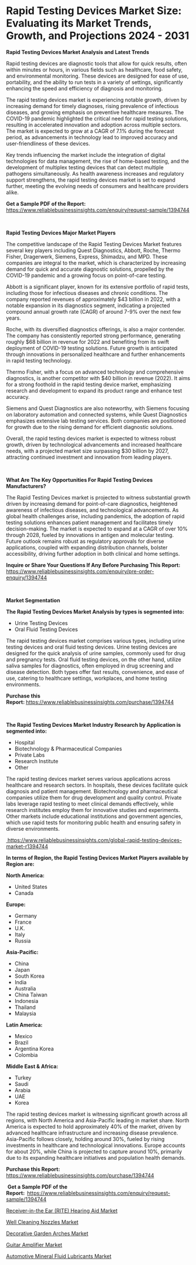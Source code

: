 <p><h1>Rapid Testing Devices Market Size: Evaluating its Market Trends, Growth, and Projections 2024 - 2031</h1></p><p><strong>Rapid Testing Devices Market Analysis and Latest Trends</strong></p>
<p><p>Rapid testing devices are diagnostic tools that allow for quick results, often within minutes or hours, in various fields such as healthcare, food safety, and environmental monitoring. These devices are designed for ease of use, portability, and the ability to run tests in a variety of settings, significantly enhancing the speed and efficiency of diagnosis and monitoring.</p><p>The rapid testing devices market is experiencing notable growth, driven by increasing demand for timely diagnoses, rising prevalence of infectious diseases, and growing emphasis on preventive healthcare measures. The COVID-19 pandemic highlighted the critical need for rapid testing solutions, resulting in accelerated innovation and adoption across multiple sectors. The market is expected to grow at a CAGR of 7.1% during the forecast period, as advancements in technology lead to improved accuracy and user-friendliness of these devices.</p><p>Key trends influencing the market include the integration of digital technologies for data management, the rise of home-based testing, and the development of multiplex testing devices that can detect multiple pathogens simultaneously. As health awareness increases and regulatory support strengthens, the rapid testing devices market is set to expand further, meeting the evolving needs of consumers and healthcare providers alike.</p></p>
<p><strong>Get a Sample PDF of the Report:&nbsp;</strong> <a href="https://www.reliablebusinessinsights.com/enquiry/request-sample/1394744?utm_campaign=84&utm_medium=2&utm_source=Github&utm_content=ia&utm_term=05122024&utm_id=rapid-testing-devices">https://www.reliablebusinessinsights.com/enquiry/request-sample/1394744</a></p>
<p>&nbsp;</p>
<p><strong>Rapid Testing Devices Major Market Players</strong></p>
<p><p>The competitive landscape of the Rapid Testing Devices Market features several key players including Quest Diagnostics, Abbott, Roche, Thermo Fisher, Dragerwerk, Siemens, Express, Shimadzu, and MPD. These companies are integral to the market, which is characterized by increasing demand for quick and accurate diagnostic solutions, propelled by the COVID-19 pandemic and a growing focus on point-of-care testing.</p><p>Abbott is a significant player, known for its extensive portfolio of rapid tests, including those for infectious diseases and chronic conditions. The company reported revenues of approximately $43 billion in 2022, with a notable expansion in its diagnostics segment, indicating a projected compound annual growth rate (CAGR) of around 7-9% over the next few years.</p><p>Roche, with its diversified diagnostics offerings, is also a major contender. The company has consistently reported strong performance, generating roughly $68 billion in revenue for 2022 and benefiting from its swift deployment of COVID-19 testing solutions. Future growth is anticipated through innovations in personalized healthcare and further enhancements in rapid testing technology.</p><p>Thermo Fisher, with a focus on advanced technology and comprehensive diagnostics, is another competitor with $40 billion in revenue (2022). It aims for a strong foothold in the rapid testing device market, emphasizing research and development to expand its product range and enhance test accuracy.</p><p>Siemens and Quest Diagnostics are also noteworthy, with Siemens focusing on laboratory automation and connected systems, while Quest Diagnostics emphasizes extensive lab testing services. Both companies are positioned for growth due to the rising demand for efficient diagnostic solutions.</p><p>Overall, the rapid testing devices market is expected to witness robust growth, driven by technological advancements and increased healthcare needs, with a projected market size surpassing $30 billion by 2027, attracting continued investment and innovation from leading players.</p></p>
<p>&nbsp;</p>
<p><strong>What Are The Key Opportunities For Rapid Testing Devices Manufacturers?</strong></p>
<p><p>The Rapid Testing Devices market is projected to witness substantial growth driven by increasing demand for point-of-care diagnostics, heightened awareness of infectious diseases, and technological advancements. As global health challenges arise, including pandemics, the adoption of rapid testing solutions enhances patient management and facilitates timely decision-making. The market is expected to expand at a CAGR of over 10% through 2028, fueled by innovations in antigen and molecular testing. Future outlook remains robust as regulatory approvals for diverse applications, coupled with expanding distribution channels, bolster accessibility, driving further adoption in both clinical and home settings.</p></p>
<p><strong>Inquire or Share Your Questions If Any Before Purchasing This Report:</strong> <a href="https://www.reliablebusinessinsights.com/enquiry/pre-order-enquiry/1394744?utm_campaign=84&utm_medium=2&utm_source=Github&utm_content=ia&utm_term=05122024&utm_id=rapid-testing-devices">https://www.reliablebusinessinsights.com/enquiry/pre-order-enquiry/1394744</a></p>
<p>&nbsp;</p>
<p><strong>Market Segmentation</strong></p>
<p><strong>The Rapid Testing Devices Market Analysis by types is segmented into:</strong></p>
<p><ul><li>Urine Testing Devices</li><li>Oral Fluid Testing Devices</li></ul></p>
<p><p>The rapid testing devices market comprises various types, including urine testing devices and oral fluid testing devices. Urine testing devices are designed for the quick analysis of urine samples, commonly used for drug and pregnancy tests. Oral fluid testing devices, on the other hand, utilize saliva samples for diagnostics, often employed in drug screening and disease detection. Both types offer fast results, convenience, and ease of use, catering to healthcare settings, workplaces, and home testing environments.</p></p>
<p><strong>Purchase this Report:&nbsp;</strong><a href="https://www.reliablebusinessinsights.com/purchase/1394744?utm_campaign=84&utm_medium=2&utm_source=Github&utm_content=ia&utm_term=05122024&utm_id=rapid-testing-devices">https://www.reliablebusinessinsights.com/purchase/1394744</a></p>
<p>&nbsp;</p>
<p><strong>The Rapid Testing Devices Market Industry Research by Application is segmented into:</strong></p>
<p><ul><li>Hospital</li><li>Biotechnology & Pharmaceutical Companies</li><li>Private Labs</li><li>Research Institute</li><li>Other</li></ul></p>
<p><p>The rapid testing devices market serves various applications across healthcare and research sectors. In hospitals, these devices facilitate quick diagnosis and patient management. Biotechnology and pharmaceutical companies utilize them for drug development and quality control. Private labs leverage rapid testing to meet clinical demands effectively, while research institutes employ them for innovative studies and experiments. Other markets include educational institutions and government agencies, which use rapid tests for monitoring public health and ensuring safety in diverse environments.</p></p>
<p><a href="https://www.reliablebusinessinsights.com/global-rapid-testing-devices-market-r1394744?utm_campaign=84&utm_medium=2&utm_source=Github&utm_content=ia&utm_term=05122024&utm_id=rapid-testing-devices">&nbsp;https://www.reliablebusinessinsights.com/global-rapid-testing-devices-market-r1394744</a></p>
<p><strong>In terms of Region, the Rapid Testing Devices Market Players available by Region are:</strong></p>
<p>
    <p> <strong> North America: </strong>
        <ul>
            <li>United States</li>
            <li>Canada</li>
        </ul>
        </p> 
    <p> <strong> Europe: </strong>
        <ul>
            <li>Germany</li>
            <li>France</li>
            <li>U.K.</li>
            <li>Italy</li>
            <li>Russia</li>
        </ul>
        </p> 
    <p> <strong> Asia-Pacific: </strong>
        <ul>
            <li>China</li>
            <li>Japan</li>
            <li>South Korea</li>
            <li>India</li>
            <li>Australia</li>
            <li>China Taiwan</li>
            <li>Indonesia</li>
            <li>Thailand</li>
            <li>Malaysia</li>
        </ul>
        </p> 
    <p> <strong> Latin America: </strong>
        <ul>
            <li>Mexico</li>
            <li>Brazil</li>
            <li>Argentina Korea</li>
            <li>Colombia</li>
        </ul>
        </p> 
    <p> <strong> Middle East & Africa: </strong>
        <ul>
            <li>Turkey</li>
            <li>Saudi</li>
            <li>Arabia</li>
            <li>UAE</li>
            <li>Korea</li>
        </ul>
    </p>
    </p>
<p><p>The rapid testing devices market is witnessing significant growth across all regions, with North America and Asia-Pacific leading in market share. North America is expected to hold approximately 40% of the market, driven by advanced healthcare infrastructure and increasing disease prevalence. Asia-Pacific follows closely, holding around 30%, fueled by rising investments in healthcare and technological innovations. Europe accounts for about 20%, while China is projected to capture around 10%, primarily due to its expanding healthcare initiatives and population health demands.</p></p>
<p><strong>Purchase this Report: </strong><a href="https://www.reliablebusinessinsights.com/purchase/1394744?utm_campaign=84&utm_medium=2&utm_source=Github&utm_content=ia&utm_term=05122024&utm_id=rapid-testing-devices">https://www.reliablebusinessinsights.com/purchase/1394744</a></p>
<p>&nbsp;<strong>Get a Sample PDF of the Report:&nbsp;&nbsp;</strong><a href="https://www.reliablebusinessinsights.com/enquiry/request-sample/1394744?utm_campaign=84&utm_medium=2&utm_source=Github&utm_content=ia&utm_term=05122024&utm_id=rapid-testing-devices">https://www.reliablebusinessinsights.com/enquiry/request-sample/1394744</a></p>
<p><strong></strong></p>
<p><p><a href="https://github.com/AngelaWalsh696/Market-Research-Report-List-1/blob/main/receiver-in-the-ear-rite-hearing-aid-market.md?utm_campaign=84&utm_medium=2&utm_source=Github&utm_content=ia&utm_term=05122024&utm_id=rapid-testing-devices">Receiver-in-the Ear (RITE) Hearing Aid Market</a></p><p><a href="https://issuu.com/reportprime-2/docs/well-cleaning-nozzles-market-size-2030.pptx?utm_campaign=84&utm_medium=2&utm_source=Github&utm_content=ia&utm_term=05122024&utm_id=rapid-testing-devices">Well Cleaning Nozzles Market</a></p><p><a href="https://issuu.com/reportprime-2/docs/decorative-garden-arches-market-size-2030.pptx?utm_campaign=84&utm_medium=2&utm_source=Github&utm_content=ia&utm_term=05122024&utm_id=rapid-testing-devices">Decorative Garden Arches Market</a></p><p><a href="https://www.linkedin.com/pulse/guitar-amplifier-market-revolution-size-share-emerging-trends-58ice?utm_campaign=84&utm_medium=2&utm_source=Github&utm_content=ia&utm_term=05122024&utm_id=rapid-testing-devices">Guitar Amplifier Market</a></p><p><a href="https://github.com/jontyhinseyxe/Market-Research-Report-List-1/blob/main/automotive-mineral-fluid-lubricants-market.md?utm_campaign=84&utm_medium=2&utm_source=Github&utm_content=ia&utm_term=05122024&utm_id=rapid-testing-devices">Automotive Mineral Fluid Lubricants Market</a></p></p>